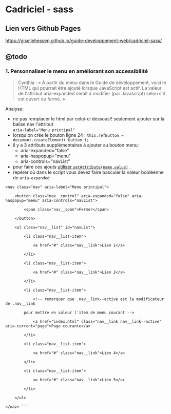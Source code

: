 # Cadriciel - sass

## Lien vers Github Pages  
https://gisellehessen.github.io/guide-developpement-web/cadriciel-sass/

## @todo
### 1. Personnaliser le menu en améliorant son accessibilité

> Cynthia : « À partir du menu dans le Guide de développement, voici le HTML qui pourrait être ajouté lorsque JavaScript est actif. La valeur de l'attribut aria-expanded serait à modifier (par Javascript) selon s'il est ouvert ou fermé. »

Analyse:
- ne pas remplacer le html par celui-ci dessous!! seulement ajouter sur la balise nav l'attribut  
  `aria-label="Menu principal"`
- lorsqu'on crée le bouton ligne 24 : `this.refButton = document.createElement('button');`
- il y a 3 attributs supplémentaires à ajouter au bouton menu:
  - aria-expanded="false" 
  - aria-haspopup="menu" 
  - aria-controls="navList"
- pour faire ces ajouts [utiliser `setAttribute(name,value)`](https://developer.mozilla.org/fr/docs/Web/API/Element/setAttribute) .
- repérer où dans le script vous devez faire basculer la valeur booléenne de `aria-expanded` 


```
<nav class="nav" aria-label="Menu principal">

    <button class="nav__control" aria-expanded="false" aria-haspopup="menu" aria-controls="navList">

        <span class="nav__span">Fermer</span>

    </button>

    <ul class="nav__list" id="navList">

        <li class="nav__list-item">

            <a href="#" class="nav__link">Lien 1</a>

        </li>

        <li class="nav__list-item">

            <a href="#" class="nav__link">Lien 2</a>

        </li>

        <li class="nav__list-item">

            <!-- remarquer que .nav__link--active est le modificateur de .nav__link

        pour mettre en valeur l'item de menu courant -->

            <a href="index.html" class="nav__link nav__link--active" aria-current="page">Page courante</a>

        </li>

        <li class="nav__list-item">

            <a href="#" class="nav__link">Lien 4</a>

        </li>

        <li class="nav__list-item">

            <a href="#" class="nav__link">Lien 5</a>

        </li>

    </ul>

</nav> ```